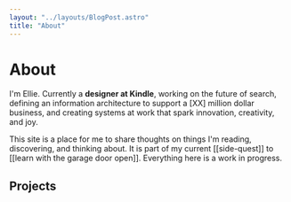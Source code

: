 ```yaml
---
layout: "../layouts/BlogPost.astro"
title: "About"
---
```


# About

I'm Ellie. Currently a **designer at Kindle**, working on the future of search, defining an information architecture to support a [XX] million dollar business, and creating systems at work that spark innovation, creativity, and joy.

This site is a place for me to share thoughts on things I'm reading, discovering, and thinking about. It is part of my current [[side-quest]] to [[learn with the garage door open]]. Everything here is a work in progress.

## Projects
